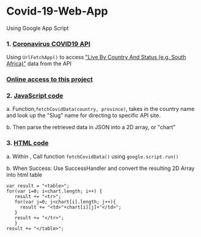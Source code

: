 # Covid-19-Web-App
Using Google App Script
### 1. [Coronavirus COVID19 API](https://covid19api.com/)
Using ```UrlFetchApp()``` to access ["Live By Country And Status (e.g. South Africa)"](https://api.covid19api.com/live/country/south-africa/status/confirmed) data from the API
### [Online access to this project](https://script.google.com/macros/s/AKfycbz1zs6qjsGeOnOr1Y1InV_2FedzecxsCV9pSiGs_kZlEVikwEug/exec)

### 2. [JavaScript code](https://github.com/daqichen/Covid-19-Web-App/blob/master/Code.gs)
a. Function,```fetchCovidData(country, province)```, takes in the country name and look up the "Slug" name for directing to specific API site.

b. Then parse the retrieved data in JSON into a 2D array, or "chart"
 
### 3. [HTML code](https://github.com/daqichen/Covid-19-Web-App/blob/master/interactive.html)
a. Within <script> </script>, Call function ```fetchCovidData()``` using ```google.script.run()```

b. When Success: Use SuccessHandler and convert the resulting 2D Array into html table
```
var result = "<table>";
for(var i=0; i<chart.length; i++) {
   result += "<tr>";
   for(var j=0; j<chart[i].length; j++){
     result += "<td>"+chart[i][j]+"</td>";
   }
   result += "</tr>";
   }
result += "</table>";
          
```
